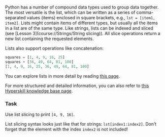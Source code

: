 

Python has a number of compound data types used to group data together. 
The most versatile is the list, which can be written as a series of comma-separated 
values (items) enclosed in square brackets, e.g., `lst = [item1, item2]`. 
Lists might contain items of different types, but usually all the items in a list 
are of the same type. Like strings, lists can be indexed and sliced (see [Lesson 3](course://Strings/String slicing)).
All slice operations return a new list containing the requested elements.

Lists also support operations like concatenation:

```python
squares = [1, 4, 9, 16, 25]
squares + [36, 49, 64, 81, 100]
[1, 4, 9, 16, 25, 36, 49, 64, 81, 100]
```

You can explore lists in more detail by reading <a href="https://docs.python.org/3.9/tutorial/introduction.html#lists">this page</a>.

For more structured and detailed information, you can also refer to [this Hyperskill knowledge base page](https://hyperskill.org/learn/step/5979).

### Task
Use list slicing to print `[4, 9, 16]`.  

<div class='hint'>List slicing syntax looks just like that for strings: <code>lst[index1:index2]</code>.
Don't forget that the element with the index <code>index2</code> is not included!</div>
